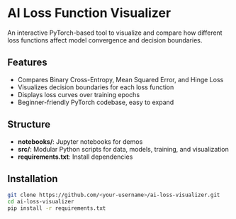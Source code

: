 # AI Loss Function Visualizer

An interactive PyTorch-based tool to visualize and compare how different loss functions affect model convergence and decision boundaries.

## Features
- Compares Binary Cross-Entropy, Mean Squared Error, and Hinge Loss
- Visualizes decision boundaries for each loss function
- Displays loss curves over training epochs
- Beginner-friendly PyTorch codebase, easy to expand

## Structure
- **notebooks/**: Jupyter notebooks for demos
- **src/**: Modular Python scripts for data, models, training, and visualization
- **requirements.txt**: Install dependencies

## Installation
```bash
git clone https://github.com/<your-username>/ai-loss-visualizer.git
cd ai-loss-visualizer
pip install -r requirements.txt

